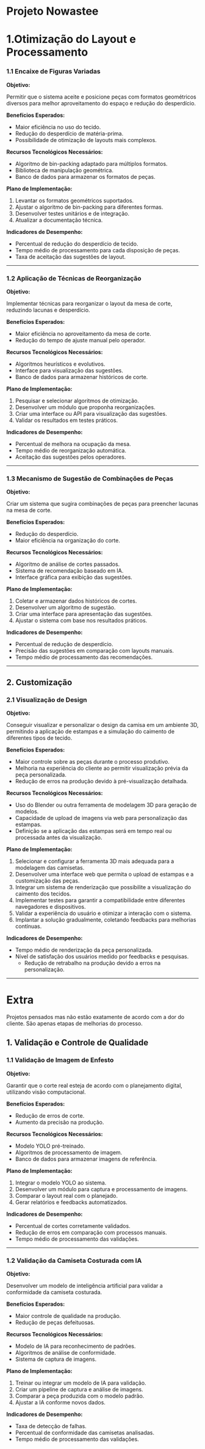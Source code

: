 # Projeto **Nowastee**

# 1.**Otimização do Layout e Processamento**

### **1.1 Encaixe de Figuras Variadas**

**Objetivo:**

Permitir que o sistema aceite e posicione peças com formatos geométricos diversos para melhor aproveitamento do espaço e redução do desperdício.

**Benefícios Esperados:**

- Maior eficiência no uso do tecido.
- Redução do desperdício de matéria-prima.
- Possibilidade de otimização de layouts mais complexos.

**Recursos Tecnológicos Necessários:**

- Algoritmo de bin-packing adaptado para múltiplos formatos.
- Biblioteca de manipulação geométrica.
- Banco de dados para armazenar os formatos de peças.

**Plano de Implementação:**

1. Levantar os formatos geométricos suportados.
2. Ajustar o algoritmo de bin-packing para diferentes formas.
3. Desenvolver testes unitários e de integração.
4. Atualizar a documentação técnica.

**Indicadores de Desempenho:**

- Percentual de redução do desperdício de tecido.
- Tempo médio de processamento para cada disposição de peças.
- Taxa de aceitação das sugestões de layout.

---

### **1.2 Aplicação de Técnicas de Reorganização**

**Objetivo:**

Implementar técnicas para reorganizar o layout da mesa de corte, reduzindo lacunas e desperdício.

**Benefícios Esperados:**

- Maior eficiência no aproveitamento da mesa de corte.
- Redução do tempo de ajuste manual pelo operador.

**Recursos Tecnológicos Necessários:**

- Algoritmos heurísticos e evolutivos.
- Interface para visualização das sugestões.
- Banco de dados para armazenar históricos de corte.

**Plano de Implementação:**

1. Pesquisar e selecionar algoritmos de otimização.
2. Desenvolver um módulo que proponha reorganizações.
3. Criar uma interface ou API para visualização das sugestões.
4. Validar os resultados em testes práticos.

**Indicadores de Desempenho:**

- Percentual de melhora na ocupação da mesa.
- Tempo médio de reorganização automática.
- Aceitação das sugestões pelos operadores.

---

### **1.3 Mecanismo de Sugestão de Combinações de Peças**

**Objetivo:**

Criar um sistema que sugira combinações de peças para preencher lacunas na mesa de corte.

**Benefícios Esperados:**

- Redução do desperdício.
- Maior eficiência na organização do corte.

**Recursos Tecnológicos Necessários:**

- Algoritmo de análise de cortes passados.
- Sistema de recomendação baseado em IA.
- Interface gráfica para exibição das sugestões.

**Plano de Implementação:**

1. Coletar e armazenar dados históricos de cortes.
2. Desenvolver um algoritmo de sugestão.
3. Criar uma interface para apresentação das sugestões.
4. Ajustar o sistema com base nos resultados práticos.

**Indicadores de Desempenho:**

- Percentual de redução de desperdício.
- Precisão das sugestões em comparação com layouts manuais.
- Tempo médio de processamento das recomendações.

---

## **2. Customização**

### **2.1 Visualização de Design**

**Objetivo:**

Conseguir visualizar e personalizar o design da camisa em um ambiente 3D, permitindo a aplicação de estampas e a simulação do caimento de diferentes tipos de tecido.

**Benefícios Esperados:**

- Maior controle sobre as peças durante o processo produtivo.
- Melhoria na experiência do cliente ao permitir visualização prévia da peça personalizada.
- Redução de erros na produção devido à pré-visualização detalhada.

**Recursos Tecnológicos Necessários:**

- Uso do Blender ou outra ferramenta de modelagem 3D para geração de modelos.
- Capacidade de upload de imagens via web para personalização das estampas.
- Definição se a aplicação das estampas será em tempo real ou processada antes da visualização.

**Plano de Implementação:**

1. Selecionar e configurar a ferramenta 3D mais adequada para a modelagem das camisetas.
2. Desenvolver uma interface web que permita o upload de estampas e a customização das peças.
3. Integrar um sistema de renderização que possibilite a visualização do caimento dos tecidos.
4. Implementar testes para garantir a compatibilidade entre diferentes navegadores e dispositivos.
5. Validar a experiência do usuário e otimizar a interação com o sistema.
6. Implantar a solução gradualmente, coletando feedbacks para melhorias contínuas.

**Indicadores de Desempenho:**

- Tempo médio de renderização da peça personalizada.
- Nível de satisfação dos usuários medido por feedbacks e pesquisas.
    - Redução de retrabalho na produção devido a erros na personalização.

---

# Extra

Projetos pensados mas não estão exatamente de acordo com a dor do cliente. São apenas etapas de melhorias do processo.

## **1. Validação e Controle de Qualidade**

### **1.1 Validação de Imagem de Enfesto**

**Objetivo:**

Garantir que o corte real esteja de acordo com o planejamento digital, utilizando visão computacional.

**Benefícios Esperados:**

- Redução de erros de corte.
- Aumento da precisão na produção.

**Recursos Tecnológicos Necessários:**

- Modelo YOLO pré-treinado.
- Algoritmos de processamento de imagem.
- Banco de dados para armazenar imagens de referência.

**Plano de Implementação:**

1. Integrar o modelo YOLO ao sistema.
2. Desenvolver um módulo para captura e processamento de imagens.
3. Comparar o layout real com o planejado.
4. Gerar relatórios e feedbacks automatizados.

**Indicadores de Desempenho:**

- Percentual de cortes corretamente validados.
- Redução de erros em comparação com processos manuais.
- Tempo médio de processamento das validações.

---

### **1.2 Validação da Camiseta Costurada com IA**

**Objetivo:**

Desenvolver um modelo de inteligência artificial para validar a conformidade da camiseta costurada.

**Benefícios Esperados:**

- Maior controle de qualidade na produção.
- Redução de peças defeituosas.

**Recursos Tecnológicos Necessários:**

- Modelo de IA para reconhecimento de padrões.
- Algoritmos de análise de conformidade.
- Sistema de captura de imagens.

**Plano de Implementação:**

1. Treinar ou integrar um modelo de IA para validação.
2. Criar um pipeline de captura e análise de imagens.
3. Comparar a peça produzida com o modelo padrão.
4. Ajustar a IA conforme novos dados.

**Indicadores de Desempenho:**

- Taxa de detecção de falhas.
- Percentual de conformidade das camisetas analisadas.
- Tempo médio de processamento das validações.